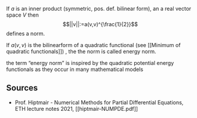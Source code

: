 
If $a$ is an inner product (symmetric, pos. def. bilinear form), an a real vector space $V$ then
$$||v||:=a(v,v)^{\frac{1}{2}}$$
defines a norm.

If $a(v,v)$ is the bilinearform of a quadratic functional (see [[Minimum of quadratic functionals]]) , the the norm is called energy norm.

the term “energy norm” is inspired by the quadratic potential energy functionals as they occur in many mathematical models

## Sources
- Prof. Hiptmair - Numerical Methods for Partial Differential Equations, ETH lecture notes 2021, [[hiptmair-NUMPDE.pdf]]